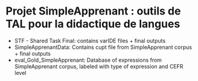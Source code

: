 # Projet SimpleApprenant : outils de TAL pour la didactique de langues

* STF - Shared Task Final: contains varIDE files + final outputs
* SimpleApprenantData: Contains cupt file from SimpleApprenant corpus + final outputs
* eval_Gold_SimpleApprenant: Database of expressions from SimpleApprenant corpus, labeled with type of expression and CEFR level
